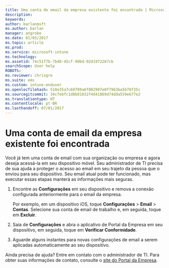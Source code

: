 ```yaml
---
title: Uma conta de email da empresa existente foi encontrada | Microsoft Docs
description: 
keywords: 
author: barlanmsft
ms.author: barlan
manager: angrobe
ms.date: 01/03/2017
ms.topic: article
ms.prod: 
ms.service: microsoft-intune
ms.technology: 
ms.assetid: 74c51f7b-7bd8-45cf-99bd-02d1972267cb
searchScope: User help
ROBOTS: 
ms.reviewer: chrisgre
ms.suite: ems
ms.custom: intune-enduser
ms.openlocfilehash: 510e35a7c60709a6f002907e0f7963ba5b78f35c
ms.sourcegitcommit: 34cfebfc1d8b81032f4d41869d74dda559e677e2
ms.translationtype: HT
ms.contentlocale: pt-BR
ms.lasthandoff: 07/01/2017
---
```

# <a name="an-existing-company-email-account-was-found"></a>Uma conta de email da empresa existente foi encontrada

Você já tem uma conta de email com sua organização ou empresa e agora deseja acessá-la em seu dispositivo móvel. Seu administrador de TI precisa de sua ajuda a proteger o acesso ao email em seu trajeto da pessoa que o enviou para seu dispositivo. Seu email atual pode ter funcionado, mas executar essas etapas manterá as informações mais seguras.

1.  Encontre as **Configurações** em seu dispositivo e remova a conexão configurada anteriormente para o email da empresa.

    Por exemplo, em um dispositivo iOS, toque **Configurações** > **Email** > **Contas**. Selecione sua conta de email de trabalho e, em seguida, toque em **Excluir**.

2.  Saia de **Configurações** e abra o aplicativo de Portal da Empresa em seu dispositivo, em seguida, toque em **Verificar Conformidade**.

3.  Aguarde alguns instantes para novas configurações de email a serem aplicadas automaticamente ao seu dispositivo.

Ainda precisa de ajuda? Entre em contato com o administrador de TI. Para obter suas informações de contato, consulte o [site do Portal da Empresa](http://portal.manage.microsoft.com).
